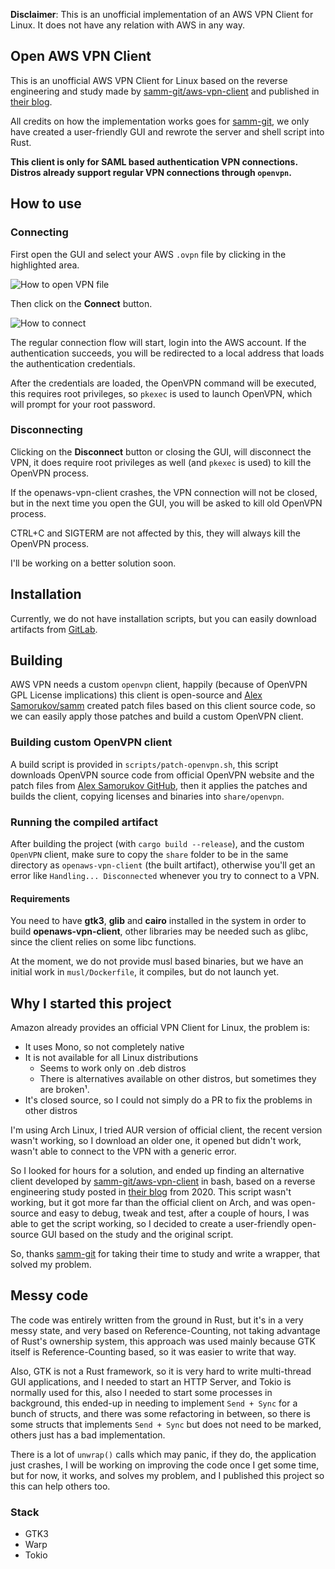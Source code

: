 **Disclaimer**: This is an unofficial implementation of an AWS VPN Client for Linux. It does not have any relation with AWS in any way.

## Open AWS VPN Client

This is an unofficial AWS VPN Client for Linux based on the reverse engineering and study made by [samm-git/aws-vpn-client](https://github.com/samm-git/aws-vpn-client) and published in [their blog](https://smallhacks.wordpress.com/2020/07/08/aws-client-vpn-internals/).

All credits on how the implementation works goes for [samm-git](https://github.com/samm-git/aws-vpn-client), we only have created a user-friendly GUI and rewrote the server and shell script into Rust.

**This client is only for SAML based authentication VPN connections. Distros already support regular VPN connections through `openvpn`.**

## How to use

### Connecting

First open the GUI and select your AWS `.ovpn` file by clicking in the highlighted area.

![How to open VPN file](gui1.png)

Then click on the **Connect** button.

![How to connect](gui2.png)

The regular connection flow will start, login into the AWS account. If the authentication succeeds, you will be redirected to a local address that loads the authentication credentials.

After the credentials are loaded, the OpenVPN command will be executed, this requires root privileges, so `pkexec` is used to launch OpenVPN, which will prompt for your root password.

### Disconnecting

Clicking on the **Disconnect** button or closing the GUI, will disconnect the VPN, it does require root privileges as well (and `pkexec` is used) to kill the OpenVPN process.

If the openaws-vpn-client crashes, the VPN connection will not be closed, but in the next time you open the GUI, you will be asked to kill old OpenVPN process.

CTRL+C and SIGTERM are not affected by this, they will always kill the OpenVPN process.

I'll be working on a better solution soon.

## Installation

Currently, we do not have installation scripts, but you can easily download artifacts from [GitLab](https://gitlab.com/Kores/openaws-vpn-client/-/packages).

## Building

AWS VPN needs a custom `openvpn` client, happily (because of OpenVPN GPL License implications) this client is open-source and [Alex Samorukov/samm](http://samm.kiev.ua/) created patch files based on this client source code, so we can easily apply those patches and build a custom OpenVPN client.

### Building custom OpenVPN client

A build script is provided in `scripts/patch-openvpn.sh`, this script downloads OpenVPN source code from official OpenVPN website and the patch files from [Alex Samorukov GitHub](https://github.com/samm-git/aws-vpn-client), then it applies the patches and builds the client, copying licenses and binaries into `share/openvpn`.

### Running the compiled artifact

After building the project (with `cargo build --release`), and the custom `OpenVPN` client, make sure to copy the `share` folder to be in the same directory as `openaws-vpn-client` (the built artifact), otherwise you'll get an error like `Handling... Disconnected` whenever you try to connect to a VPN.

#### Requirements

You need to have **gtk3**, **glib** and **cairo** installed in the system in order to build **openaws-vpn-client**, other libraries may be needed such as glibc, since the client relies on some libc functions.

At the moment, we do not provide musl based binaries, but we have an initial work in `musl/Dockerfile`, it compiles, but do not launch yet.

## Why I started this project

Amazon already provides an official VPN Client for Linux, the problem is:

- It uses Mono, so not completely native
- It is not available for all Linux distributions
  - Seems to work only on .deb distros
  - There is alternatives available on other distros, but sometimes they are broken¹.
- It's closed source, so I could not simply do a PR to fix the problems in other distros

I'm using Arch Linux, I tried AUR version of official client, the recent version wasn't working, so I download an older one, it opened but didn't work, wasn't able to connect to the VPN with a generic error.

So I looked for hours for a solution, and ended up finding an alternative client developed by [samm-git/aws-vpn-client](https://github.com/samm-git/aws-vpn-client) in bash, based on a reverse engineering study posted in [their blog](https://smallhacks.wordpress.com/2020/07/08/aws-client-vpn-internals/) from 2020. 
This script wasn't working, but it got more far than the official client on Arch, and was open-source and easy to debug, tweak and test, after a couple of hours, I was able to get the script working, so I decided to create a user-friendly open-source GUI based on the study and the original script.

So, thanks [samm-git](https://github.com/samm-git/aws-vpn-client) for taking their time to study and write a wrapper, that solved my problem.


## Messy code

The code was entirely written from the ground in Rust, but it's in a very messy state, and very based on Reference-Counting, not taking advantage of Rust's ownership system, this approach was used mainly because GTK itself is Reference-Counting based, so it was easier to write that way.

Also, GTK is not a Rust framework, so it is very hard to write multi-thread GUI applications, and I needed to start an HTTP Server, and Tokio is normally used for this, also I needed to start some processes in background, this ended-up in needing to implement `Send + Sync` for a bunch of structs, and there was some refactoring in between, so there is some structs that implements `Send + Sync` but does not need to be marked, others just has a bad implementation.

There is a lot of `unwrap()` calls which may panic, if they do, the application just crashes, I will be working on improving the code once I get some time, but for now, it works, and solves my problem, and I published this project so this can help others too.

### Stack

- GTK3
- Warp
- Tokio
